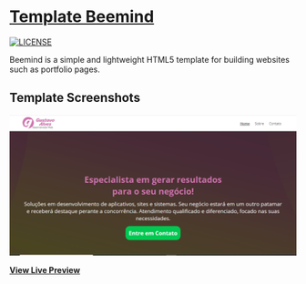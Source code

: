 # [Template Beemind](https://gustavoalvesdev.github.io/template-beemind/index.html)
[![LICENSE](https://img.shields.io/badge/license-MIT-lightgrey.svg)](https://github.com/gustavoalvesdev/template-beemind/blob/master/LICENSE.txt)

Beemind is a simple and lightweight HTML5 template for building websites such as portfolio pages.

## Template Screenshots
![Screenshot](https://github.com/gustavoalvesdev/template-beemind/blob/master/screenshots/1.PNG)

**[View Live Preview](https://gustavoalvesdev.github.io/template-beemind/index.html)**
